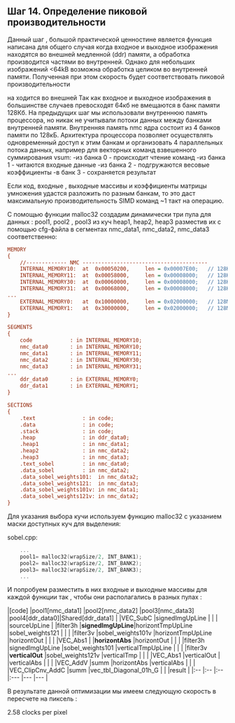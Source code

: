 ## Шаг 14. Определение пиковой производительности  

Данный шаг , большой практической ценностине является 
функция написана для общего случая когда входное и выходное изображения находятся во внешней медленной (ddr) памяти, а обработка производится частями во внутренней.
Однако для небольших изображений <64kB возможна обработка целиком во внутренней памяти. Полученная при этом скорость будет соответствовать пиковой производительности 

 на ходится во внешней 
Так как входное и выходное изображения в большинстве случаев превосходят 64кб не вмещаются в банк памяти 128Кб. 
На предыдущих шаг мы использовали внутреннюю память процессора, но никак не учитывали потоки данных между банками внутренней памяти.
Внутренняя память nmc ядра состоит из 4 банков памяти по 128кБ. Архитектура процессора позволяет осуществлять одновременный доступ к этим банкам и организовать 4 параллельных потока данных, например 
для векторных команд взвешенного суммирования vsum:
-из банка 0 - происходит чтение команд
-из банка 1 - читаются входные данные 
-из банка 2 - подгружаются весовые коэффициенты
-в  банк 3 - сохраняется результат 

Если код, входные , выходные массивы и коэффициенты матрицы умножения удастся разложить по разным банкам, то это даст максимальную производительность SIMD команд ~1 такт на операцию. 

С помощью функции malloc32 cоздадим динамически три пула для данных : pool1, pool2 , pool3  из куч heap1, heap2, heap3 разместив их с помощью cfg-файла в сегментах nmc_data1, nmc_data2, nmc_data3 соответственно:

```cfg
MEMORY
{
	//------------- NMC ----------------------------------------
	INTERNAL_MEMORY10:	at  0x00050200,		len = 0x00007E00;	// 128K-IM1 NMC		(ARM:0x00140000	0x0017ffff	0x4000(256kB))
	INTERNAL_MEMORY11:	at  0x00058000,		len = 0x00008000;	// 128K-IM1 NMC			 
	INTERNAL_MEMORY30:	at  0x00060000,		len = 0x00008000;	// 128K-IM3 NMC		(ARM:0x00180000	0x001bffff	0x4000(256kB))
	INTERNAL_MEMORY31:	at  0x00068000,		len = 0x00008000;	// 128K-IM3 NMC			 
...
	EXTERNAL_MEMORY0: 	at 	0x10000000, 	len = 0x02000000;	// 128MB-EM0-DDR 	(ARM:0x40000000	0x7fffffff) 
	EXTERNAL_MEMORY1: 	at 	0x30000000, 	len = 0x02000000;	// 128MB-EM1-DDR 	(ARM:0xc0000000	0xffffffff) 
}

SEGMENTS
{
	code		    : in INTERNAL_MEMORY10;
	nmc_data0		: in INTERNAL_MEMORY10; 
	nmc_data1		: in INTERNAL_MEMORY11; 
	nmc_data2		: in INTERNAL_MEMORY30;
	nmc_data3		: in INTERNAL_MEMORY31;
...
	ddr_data0		: in EXTERNAL_MEMORY0;
	ddr_data1		: in EXTERNAL_MEMORY1;
}

SECTIONS
{
	.text				: in code;
	.data				: in code;
	.stack				: in code;
	.heap				: in ddr_data0;
	.heap1				: in nmc_data1;
	.heap2				: in nmc_data2;
	.heap3				: in nmc_data3;
	.text_sobel			: in nmc_data0;
	.data_sobel			: in nmc_data2;
	.data_sobel_weights101:  in nmc_data2;
	.data_sobel_weights121:	 in nmc_data3;
	.data_sobel_weights101v: in nmc_data1;
	.data_sobel_weights121v: in nmc_data2;
}
```


Для указания выбора кучи используем функцию malloc32 с указанием маски доступных куч для выделения:

sobel.cpp:
```cpp
	...
	pool1= malloc32(wrapSize/2, INT_BANK1);
	pool2= malloc32(wrapSize/2, INT_BANK2);
	pool3= malloc32(wrapSize/2, INT_BANK3);
	...
```



И попробуем разместить в них входные и выходные массивы для каждой функции так , чтобы они располагались в разных пулах :

|[code]           |pool1[nmc_data1]   |pool2[nmc_data2] 		|pool3[nmc_data3]  	|pool4[ddr_data0]|Shared[ddr_data1] |
|VEC_SubC         |signedImgUpLine    |							|   				|   			|sourceUpLine   	|
|filter3h         |**signedImgUpLine**|horizontTmpUpLine   		|sobel_weights121   |   			|   				|
|filter3v         |sobel_weights101v  |horizontTmpUpLine   		|horizontOut   		|   			|   				|
|VEC_Abs1         |                   |**horizontAbs**     		|horizontOut   		|   			|   				|
|filter3h         |signedImgUpLine    |sobel_weights101    		|verticalTmpUpLine  |   			|   				|
|filter3v         |**verticalOut**    |sobel_weights121v   		|verticalTmp   		|   			|   				|
|VEC_Abs1         |verticalOut        |                       	|verticalAbs   		|   			|   				|
|VEC_AddV         |summ               |horizontAbs            	|verticalAbs    	|   			|   				|
|VEC_ClipCnv_AddC |summ               |vec_tbl_Diagonal_01h_G   |   				|   			|result   			|
|:--              |:--                |:--						|:---				|---			|---				|




В результате данной оптимизации мы имеем следующую скорость в пересчете на пиксель : 

2.58 clocks per pixel








